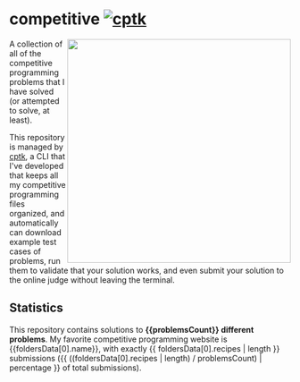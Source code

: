 # competitive [![cptk](https://img.shields.io/static/v1?label=using&message=cptk&color=0094C6)](https://github.com/RealA10N/cptk)

<img align="right" width=400 src="{{foldersPieUrl}}">

A collection of all of the competitive programming problems that I have solved 
(or attempted to solve, at least).

This repository is managed by [cptk](https://github.com/RealA10N/cptk),
a CLI that I've developed that keeps all my competitive programming files
organized, and automatically can download example test cases of problems,
run them to validate that your solution works, and even submit your solution
to the online judge without leaving the terminal.

## Statistics

This repository contains solutions to **{{problemsCount}} different problems**.
My favorite competitive programming website is {{foldersData[0].name}}, with
exactly {{ foldersData[0].recipes | length }} submissions
({{ ((foldersData[0].recipes | length) / problemsCount) | percentage }}
of total submissions).
